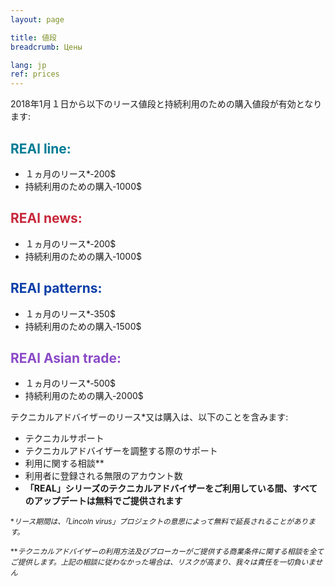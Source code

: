 ```yaml
---
layout: page

title: 値段
breadcrumb: Цены

lang: jp
ref: prices
---
```


2018年1月１日から以下のリース値段と持続利用のための購入値段が有効となります:

## <span style="color:#007c95">REAl line:</span>

- １ヵ月のリース*‐200$
- 持続利用のための購入‐1000$

## <span style="color:#c7283b">REAl news:</span>

- １ヵ月のリース*‐200$
- 持続利用のための購入‐1000$

## <span style="color:#0a3ea8">REAl patterns:</span>

- １ヵ月のリース*‐350$ 
- 持続利用のための購入‐1500$

## <span style="color:#8b4ac7">REAl Asian trade:</span>

- １ヵ月のリース*‐500$ 
- 持続利用のための購入‐2000$

テクニカルアドバイザーのリース*又は購入は、以下のことを含みます:

- テクニカルサポート
- テクニカルアドバイザーを調整する際のサポート
- 利用に関する相談**
- 利用者に登録される無限のアカウント数
- **「REAL」シリーズのテクニカルアドバイザーをご利用している間、すべてのアップデートは無料でご提供されます**


<small>\*_リース期間は、「Lincoln virus」プロジェクトの意思によって無料で延長されることがあります。_</small>

<small>\*\*_テクニカルアドバイザーの利用方法及びブローカーがご提供する商業条件に関する相談を全てご提供します。上記の相談に従わなかった場合は、リスクが高まり、我々は責任を一切負いません_</small>

